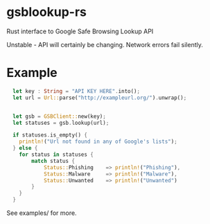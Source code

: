 # gsblookup-rs
Rust interface to Google Safe Browsing Lookup API

Unstable - API will certainly be changing. Network errors fail silently.

# Example

```rust
  let key : String = "API KEY HERE".into();
  let url = Url::parse("http://exampleurl.org/").unwrap();


  let gsb = GSBClient::new(key);
  let statuses = gsb.lookup(url);

  if statuses.is_empty() {
    println!("Url not found in any of Google's lists");
  } else {
    for status in statuses {
        match status {
            Status::Phishing    => println!("Phishing"),
            Status::Malware     => println!("Malware"),
            Status::Unwanted    => println!("Unwanted")
        }
    }
  }
```

See examples/ for more.
